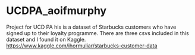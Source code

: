 # UCDPA_aoifmurphy
Project for UCD PA
his is a dataset of Starbucks customers who have signed up to their loyalty programme. There are three csvs included in this dataset and I found it on Kaggle. https://www.kaggle.com/ihormuliar/starbucks-customer-data 
